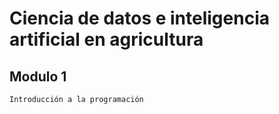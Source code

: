 # Ciencia de datos e inteligencia artificial en agricultura

## Modulo 1

    Introducción a la programación

